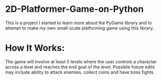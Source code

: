 # 2D-Platformer-Game-on-Python
This is a project I started to learn more about the PyGame library and to attempt to make my own small-scale platforming game using this library.

# How It Works: 
The game will involve at least 5 levels where the user controls a character across a level and reaches the end goal of the level. Possible future edits may 
include ability to attack enemies, collect coins and have boss fights. 
